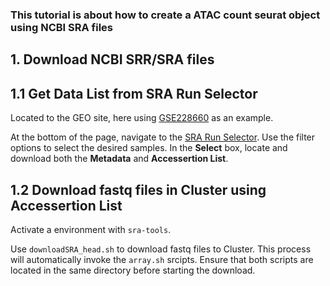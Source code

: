 ### This tutorial is about how to create a ATAC count seurat object using NCBI SRA files

## 1. Download NCBI SRR/SRA files

## 1.1 Get Data List from SRA Run Selector
Located to the GEO site, here using [GSE228660](https://www.ncbi.nlm.nih.gov/geo/query/acc.cgi?acc=GSE228660) as an example.  
  
At the bottom of the page, navigate to the [SRA Run Selector](https://www.ncbi.nlm.nih.gov/Traces/study/?acc=PRJNA950970&o=acc_s%3Aa). Use the filter options to select the desired samples. In the **Select** box, locate and download both the **Metadata** and **Accessertion List**.  
  
## 1.2 Download fastq files in Cluster using Accessertion List
Activate a environment with `sra-tools`.  

Use `downloadSRA_head.sh` to download fastq files to Cluster. This process will automatically invoke the `array.sh` srcipts. Ensure that both scripts are located in the same directory before starting the download.  
